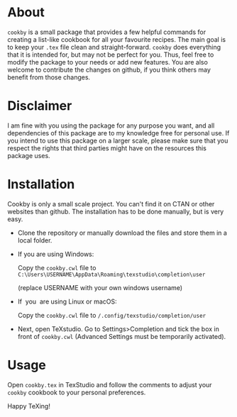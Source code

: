 # About
`cookby` is a small package that provides a few helpful commands for creating a list-like cookbook for all your favourite recipes. The main goal is to keep your `.tex` file clean and straight-forward. 
`cookby` does everything that it is intended for, but may not be perfect for you. Thus, feel free to modify the package to your needs or add new features. You are also welcome to contribute the changes on github, if you think others may benefit from those changes. 

# Disclaimer
I am fine with you using the package for any purpose you want, and all dependencies of this package are to my knowledge free for personal use. If you intend to use this package on a larger scale, please make sure that you respect the rights that third parties might have on the resources this package uses. 

# Installation
Cookby is only a small scale project. You can't find it on CTAN or other websites than github. The installation has to be done manually, but is very easy. 

- Clone the repository or manually download the files and store them in a local folder. 

- If you are using Windows: 

  Copy the `cookby.cwl` file to `C:\Users\USERNAME\AppData\Roaming\texstudio\completion\user`
  
  (replace USERNAME with your own windows username)

- If  you  are using Linux or macOS: 

  Copy the `cookby.cwl` file to `/.config/texstudio/completion/user`

- Next, open TeXstudio. Go to Settings>Completion and tick the box in front of `cookby.cwl` (Advanced Settings must be temporarily activated). 

# Usage

Open `cookby.tex` in TexStudio and follow the comments to adjust your `cookby` cookbook to your personal preferences. 

Happy TeXing!
